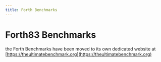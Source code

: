 ```yaml
---
title: Forth Benchmarks
---
```

# Forth83 Benchmarks  
  
the Forth Benchmarks have been moved to its own dedicated website at [https://theultimatebenchmark.org](https://theultimatebenchmark.org)  
